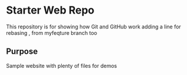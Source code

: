 # Starter Web Repo

This repository is for showing how Git and GitHub work
adding a line for rebasing , from myfeqture branch too

## Purpose

Sample website with plenty of files for demos